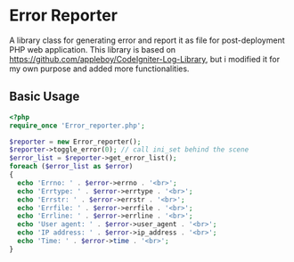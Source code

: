 # Error Reporter
A library class for generating error and report it as file for post-deployment PHP web application. This library is based on https://github.com/appleboy/CodeIgniter-Log-Library, but i modified it for my own purpose and added more functionalities.

## Basic Usage
```php
<?php
require_once 'Error_reporter.php';

$reporter = new Error_reporter();
$reporter->toggle_error(0); // call ini_set behind the scene
$error_list = $reporter->get_error_list();
foreach ($error_list as $error)
{
  echo 'Errno: ' . $error->errno . '<br>';
  echo 'Errtype: ' . $error->errtype . '<br>';
  echo 'Errstr: ' . $error->errstr . '<br>';
  echo 'Errfile: ' . $error->errfile . '<br>';
  echo 'Errline: ' . $error->errline . '<br>';
  echo 'User agent: ' . $error->user_agent . '<br>';
  echo 'IP address: ' . $error->ip_address . '<br>';
  echo 'Time: ' . $error->time . '<br>';
}
```
